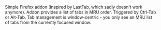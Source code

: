 Simple Firefox addon (inspired by LastTab, which sadly doesn't work anymore). Addon provides a list of tabs in MRU order. Triggered by Ctrl-Tab or Alt-Tab. Tab management is window-centric - you only see an MRU list of tabs from the currently focused window.
